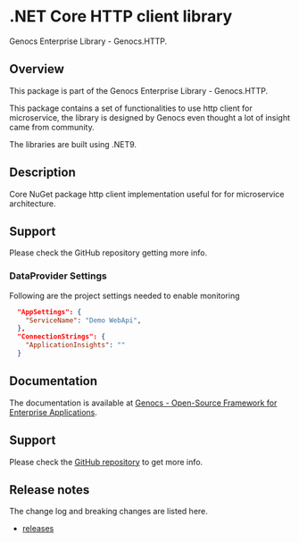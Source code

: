 # .NET Core HTTP client library

Genocs Enterprise Library - Genocs.HTTP.

## Overview

This package is part of the Genocs Enterprise Library - Genocs.HTTP.

This package contains a set of functionalities to use http client for microservice, the library is designed by Genocs even thought a lot of insight came from community.

The libraries are built using .NET9.

## Description

Core NuGet package http client implementation useful for for microservice architecture.

## Support

Please check the GitHub repository getting more info.

### DataProvider Settings

Following are the project settings needed to enable monitoring

```json
  "AppSettings": {
    "ServiceName": "Demo WebApi",
  },
  "ConnectionStrings": {
    "ApplicationInsights": ""
  }
```

## Documentation

The documentation is available at [Genocs - Open-Source Framework for Enterprise Applications](https://genocs-blog.netlify.app/).

## Support

Please check the [GitHub repository](https://github.com/Genocs/genocs-library) to get more info.

## Release notes

The change log and breaking changes are listed here.

- [releases](https://github.com/Genocs/genocs-library/releases)
